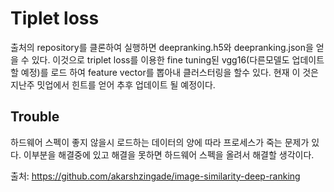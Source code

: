 # Tiplet loss 

출처의 repository를 클론하여 실행하면 deepranking.h5와 deepranking.json을 얻을 수 있다.
이것으로 triplet loss를 이용한 fine tuning된 vgg16(다른모델도 업데이트 할 예정)를 로드 하여 feature vector를 뽑아내 클러스터링을 할수 있다. 현재 이 것은 지난주 밋업에서 힌트를 얻어 추후 업데이트 될 예정이다.


## Trouble

하드웨어 스펙이 좋지 않을시 로드하는 데이터의 양에 따라 프로세스가 죽는 문제가 있다. 이부분을 해결중에 있고 해결을 못하면 하드웨어 스펙을 올려서 해결할 생각이다.

출처: https://github.com/akarshzingade/image-similarity-deep-ranking
